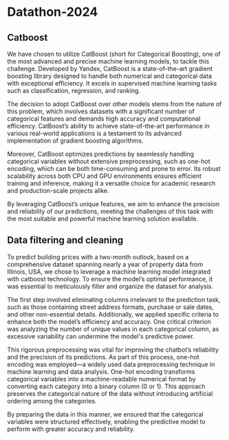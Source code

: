 # Datathon-2024

## 

## Catboost

We have chosen to utilize CatBoost (short for Categorical Boosting), one of the most advanced and precise machine learning models, to tackle this challenge. Developed by Yandex, CatBoost is a state-of-the-art gradient boosting library designed to handle both numerical and categorical data with exceptional efficiency. It excels in supervised machine learning tasks such as classification, regression, and ranking.

The decision to adopt CatBoost over other models stems from the nature of this problem, which involves datasets with a significant number of categorical features and demands high accuracy and computational efficiency. CatBoost’s ability to achieve state-of-the-art performance in various real-world applications is a testament to its advanced implementation of gradient boosting algorithms.

Moreover, CatBoost optimizes predictions by seamlessly handling categorical variables without extensive preprocessing, such as one-hot encoding, which can be both time-consuming and prone to error. Its robust scalability across both CPU and GPU environments ensures efficient training and inference, making it a versatile choice for academic research and production-scale projects alike.

By leveraging CatBoost’s unique features, we aim to enhance the precision and reliability of our predictions, meeting the challenges of this task with the most suitable and powerful machine learning solution available.

## Data filtering and cleaning

To predict building prices with a two-month outlook, based on a comprehensive dataset spanning nearly a year of property data from Illinois, USA, we chose to leverage a machine learning model integrated with catboost technology. To ensure the model’s optimal performance, it was essential to meticulously filter and organize the dataset for analysis.

The first step involved eliminating columns irrelevant to the prediction task, such as those containing street address formats, purchase or sale dates, and other non-essential details. Additionally, we applied specific criteria to enhance both the model’s efficiency and accuracy. One critical criterion was analyzing the number of unique values in each categorical column, as excessive variability can undermine the model's predictive power.

This rigorous preprocessing was vital for improving the chatbot’s reliability and the precision of its predictions. As part of this process, one-hot encoding was employed—a widely used data preprocessing technique in machine learning and data analysis. One-hot encoding transforms categorical variables into a machine-readable numerical format by converting each category into a binary column (0 or 1). This approach preserves the categorical nature of the data without introducing artificial ordering among the categories.

By preparing the data in this manner, we ensured that the categorical variables were structured effectively, enabling the predictive model to perform with greater accuracy and reliability.





